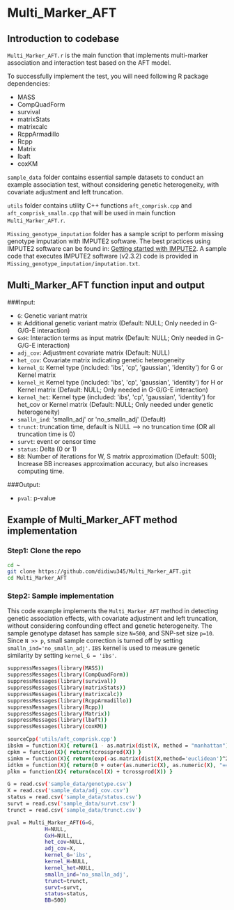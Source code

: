 # Multi_Marker_AFT

## Introduction to codebase
`Multi_Marker_AFT.r` is the main function that implements multi-marker association and interaction test based on the AFT model.

To successfully implement the test, you will need following R package dependencies:
* MASS
* CompQuadForm
* survival
* matrixStats
* matrixcalc
* RcppArmadillo
* Rcpp
* Matrix
* lbaft
* coxKM

`sample_data` folder contains essential sample datasets to conduct an example association test, without considering genetic heterogeneity, with covariate adjustment and left truncation.

`utils` folder contains utility C++ functions `aft_comprisk.cpp` and `aft_comprisk_smalln.cpp` that will be used in main function `Multi_Marker_AFT.r`.

`Missing_genotype_imputation` folder has a sample script to perform missing genotype imputation with IMPUTE2 software. The best practices using IMPUTE2 software can be found in:
[Getting started with IMPUTE2](https://mathgen.stats.ox.ac.uk/impute/impute_v2.html#getting_started). A sample code that executes IMPUTE2 software (v2.3.2) code is provided in `Missing_genotype_imputation/imputation.txt`.

## Multi_Marker_AFT function input and output
###Input:
* `G`:   Genetic variant matrix
* `H`:   Additional genetic variant matrix (Default: NULL; Only needed in G-G/G-E interaction)
* `GxH`: Interaction terms as input matrix (Default: NULL; Only needed in G-G/G-E interaction)
* `adj_cov`:   Adjustment covariate matrix (Default: NULL)
* `het_cov`:   Covariate matrix indicating genetic heterogeneity
* `kernel_G`: Kernel type   (included: 'ibs', 'cp', 'gaussian', 'identity') for G or Kernel matrix
* `kernel_H`: Kernel type   (included: 'ibs', 'cp', 'gaussian', 'identity') for H or Kernel matrix (Default: NULL; Only needed in G-G/G-E interaction)
* `kernel_het`: Kernel type (included: 'ibs', 'cp', 'gaussian', 'identity') for het_cov or Kernel matrix (Default: NULL; Only needed under genetic heterogeneity)
* `smalln_ind`: 'smalln_adj' or 'no_smalln_adj' (Default)
* `trunct`: truncation time, default is NULL --> no truncation time (OR all truncation time is 0)
* `survt`: event or censor time
* `status`: Delta (0 or 1)
* `BB`: Number of iterations for W, S matrix approximation (Default: 500); Increase BB increases approximation accuracy, but also increases computing time.

###Output:
* `pval`: p-value


## Example of Multi_Marker_AFT method implementation
### Step1: Clone the repo
```bash
cd ~
git clone https://github.com/didiwu345/Multi_Marker_AFT.git
cd Multi_Marker_AFT
```

### Step2: Sample implementation
This code example implements the `Multi_Marker_AFT` method in detecting genetic association effects, with covariate adjustment and left truncation, without considering confounding effect and genetic heterogeneity. 
The sample genotype dataset has sample size `N=500`, and SNP-set size `p=10`. Since `N >> p`, small sample correction is turned off by setting `smalln_ind='no_smalln_adj'`. `IBS` kernel is used to measure genetic similarity by setting `kernel_G = 'ibs'`.

```bash
suppressMessages(library(MASS))
suppressMessages(library(CompQuadForm))
suppressMessages(library(survival))
suppressMessages(library(matrixStats))
suppressMessages(library(matrixcalc))
suppressMessages(library(RcppArmadillo))
suppressMessages(library(Rcpp))
suppressMessages(library(Matrix))
suppressMessages(library(lbaft))
suppressMessages(library(coxKM))

sourceCpp('utils/aft_comprisk.cpp')
ibskm = function(X){ return(1 - as.matrix(dist(X, method = "manhattan"))/(2*ncol(X))) }  ### IBS kenrel: Input genotype matrix
cpkm = function(X){ return(tcrossprod(X)) }                                              ### Cross-product kernel: Input genotype matrix
simkm = function(X){ return(exp(-as.matrix(dist(X,method='euclidean')^2)/ncol(X))) }     ### Gaussian kernel: Input covariate matrix
idtkm = function(X){ return(0 + outer(as.numeric(X), as.numeric(X), "==")) }             ### For 1-column vector
plkm = function(X){ return(ncol(X) + tcrossprod(X)) }                                    ### Product linear kernel

G = read.csv('sample_data/genotype.csv')
X = read.csv('sample_data/adj_cov.csv')
status = read.csv('sample_data/status.csv')
survt = read.csv('sample_data/survt.csv')
trunct = read.csv('sample_data/trunct.csv')

pval = Multi_Marker_AFT(G=G, 
			H=NULL, 
			GxH=NULL, 
			het_cov=NULL, 
			adj_cov=X, 
			kernel_G='ibs', 
			kernel_H=NULL, 
			kernel_het=NULL, 
			smalln_ind='no_smalln_adj', 
			trunct=trunct, 
			survt=survt, 
			status=status, 
			BB=500)
```

